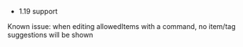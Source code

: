 * 1.19 support

Known issue: when editing allowedItems with a command, no item/tag suggestions will be shown
